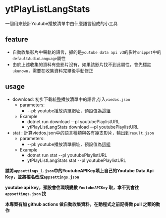 # ytPlayListLangStats

一個用來統計Youtube播放清單中由什麼語言組成的小工具

## feature
- 自動收集影片中聲軌的語言，抓的是`youtube data api v3`的影片`snippet`中的`defaultAudioLanguage`屬性
- 由於上述收集的資料有些影片沒有，如果該影片找不到此屬性，會先標註`ukunown`，需要在收集資料完畢後手動修正
## usage
- download: 初步下載統整播放清單中的語言,存入`viedos.json`
  - parameters:
    - --pl: youtube播放清單網址，預設值為[這組](https://www.youtube.com/playlist?list=PLdx_s59BrvfXJXyoU5BHpUkZGmZL0g3Ip)
  - Example
    - dotnet run download --pl youtubePlaylistURL
    - ytPlayListLangStats download --pl youtubePlaylistURL
- stat : 計算viedos.json中的語言種類與各有幾支影片，輸出到`result.json`
  - parameters:
    - --pl: youtube播放清單網址，預設值為[這組](https://www.youtube.com/playlist?list=PLdx_s59BrvfXJXyoU5BHpUkZGmZL0g3Ip)
  - Example
    - dotnet run stat --pl youtubePlaylistURL
    - ytPlayListLangStats stat --pl youtubePlaylistURL

**請將`appsettings_1.json`中的YoutubeAPIKey填上自己的Youtube Data Api Key，並將檔名改成`appsettings.json`**

**youtube api key，預設會往環境變數 `YoutubeAPIKey` 取，拿不到會往 `appsettings.json` 找**

**本專案有加 github actions 做自動收集資料，在動程式之前記得做 pull 之類的動作**